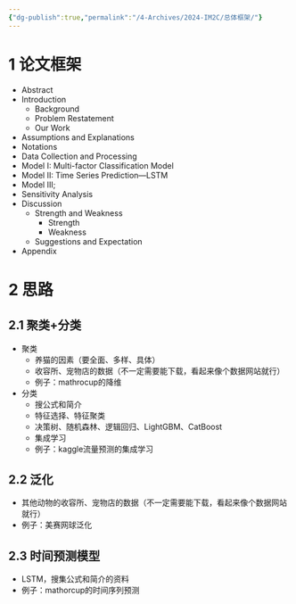 ```yaml
---
{"dg-publish":true,"permalink":"/4-Archives/2024-IM2C/总体框架/"}
---
```


# 1 论文框架
- Abstract
- Introduction
	- Background
	- Problem Restatement
	- Our Work
- Assumptions and Explanations
- Notations
- Data Collection and Processing
- Model I: Multi-factor Classification Model
- Model II: Time Series Prediction—LSTM
- Model III; 
- Sensitivity Analysis
- Discussion
	- Strength and Weakness
		- Strength
		- Weakness
	- Suggestions and Expectation
- Appendix
# 2 思路
## 2.1 聚类+分类
- 聚类
	- 养猫的因素（要全面、多样、具体）
	- 收容所、宠物店的数据（不一定需要能下载，看起来像个数据网站就行）
	- 例子：mathrocup的降维
- 分类
	- 搜公式和简介
	- 特征选择、特征聚类
	- 决策树、随机森林、逻辑回归、LightGBM、CatBoost
	- 集成学习
	- 例子：kaggle流量预测的集成学习
## 2.2 泛化
- 其他动物的收容所、宠物店的数据（不一定需要能下载，看起来像个数据网站就行）
- 例子：美赛网球泛化
## 2.3 时间预测模型
- LSTM，搜集公式和简介的资料
- 例子：mathorcup的时间序列预测


